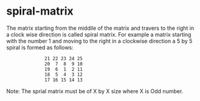 spiral-matrix
=============
The matrix starting from the middile of the matrix and travers to the right in a clock wise direction is called spiral matrix. For example a matrix starting with the number 1 and moving to the right in a clockwise direction a 5 by 5 spiral is formed as follows:
  
                  21 22 23 24 25
                  20  7  8  9 10
                  19  6  1  2 11
                  18  5  4  3 12
                  17 16 15 14 13
                  
  Note: The sprial matrix must be of X by X size where X is Odd number. 
  
